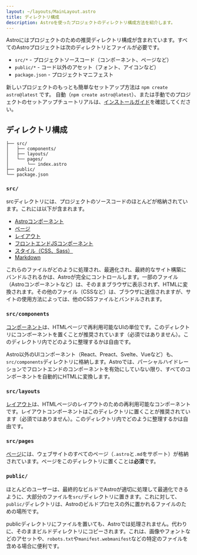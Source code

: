 ```yaml
---
layout: ~/layouts/MainLayout.astro
title: ディレクトリ構成
description: Astroを使ったプロジェクトのディレクトリ構成方法を紹介します。
---
```


Astroにはプロジェクトのための推奨ディレクトリ構成が含まれています。すべてのAstroプロジェクトは次のディレクトリとファイルが必要です。

- `src/*` - プロジェクトソースコード（コンポーネント、ページなど）
- `public/*` - コード以外のアセット（フォント、アイコンなど）
- `package.json` - プロジェクトマニフェスト

新しいプロジェクトのもっとも簡単なセットアップ方法は `npm create astro@latest` です。
自動（`npm create astro@latest`）、または手動でのプロジェクトのセットアップチュートリアルは、[インストールガイド](/ja/installation)を確認してください。

## ディレクトリ構成

```
├── src/
│   ├── components/
│   ├── layouts/
│   └── pages/
│       └── index.astro
├── public/
└── package.json
```

### `src/`

srcディレクトリには、プロジェクトのソースコードのほとんどが格納されています。これには以下が含まれます。

- [Astroコンポーネント](/en/core-concepts/astro-components)
- [ページ](/en/core-concepts/astro-pages)
- [レイアウト](/en/core-concepts/layouts)
- [フロントエンドJSコンポーネント](/en/core-concepts/framework-components)
- [スタイル（CSS、Sass）](/en/guides/styling)
- [Markdown](/en/guides/markdown-content)

これらのファイルがどのように処理され、最適化され、最終的なサイト構築にバンドルされるかは、Astroが完全にコントロールします。一部のファイル（Astroコンポーネントなど）は、そのままブラウザに表示されず、HTMLに変換されます。その他のファイル（CSSなど）は、ブラウザに送信されますが、サイトの使用方法によっては、他のCSSファイルとバンドルされます。

### `src/components`

[コンポーネント](/en/core-concepts/astro-components)は、HTMLページで再利用可能なUIの単位です。このディレクトリにコンポーネントを置くことが推奨されています（必須ではありません）。このディレクトリ内でどのように整理するかは自由です。

Astro以外のUIコンポーネント（React、Preact、Svelte、Vueなど）も、`src/components`ディレクトリに格納します。Astroでは、パーシャルハイドレーションでフロントエンドのコンポーネントを有効にしていない限り、すべてのコンポーネントを自動的にHTMLに変換します。

### `src/layouts`

[レイアウト](/en/core-concepts/layouts)は、HTMLページのレイアウトのための再利用可能なコンポーネントです。レイアウトコンポーネントはこのディレクトリに置くことが推奨されています（必須ではありません）。このディレクトリ内でどのように整理するかは自由です。

### `src/pages`

[ページ](/en/core-concepts/astro-pages)には、ウェブサイトのすべてのページ（`.astro`と`.md`をサポート）が格納されています。ページをこのディレクトリに置くことは**必須**です。

### `public/`

ほとんどのユーザーは、最終的なビルドでAstroが適切に処理して最適化できるように、大部分のファイルを`src/`ディレクトリに置きます。これに対して、`public/`ディレクトリは、Astroのビルドプロセスの外に置かれるファイルのための場所です。

publicディレクトリにファイルを置いても、Astroでは処理されません。代わりに、そのままビルドディレクトリにコピーされます。これは、画像やフォントなどのアセットや、`robots.txt`や`manifest.webmanifest`などの特定のファイルを含める場合に便利です。
